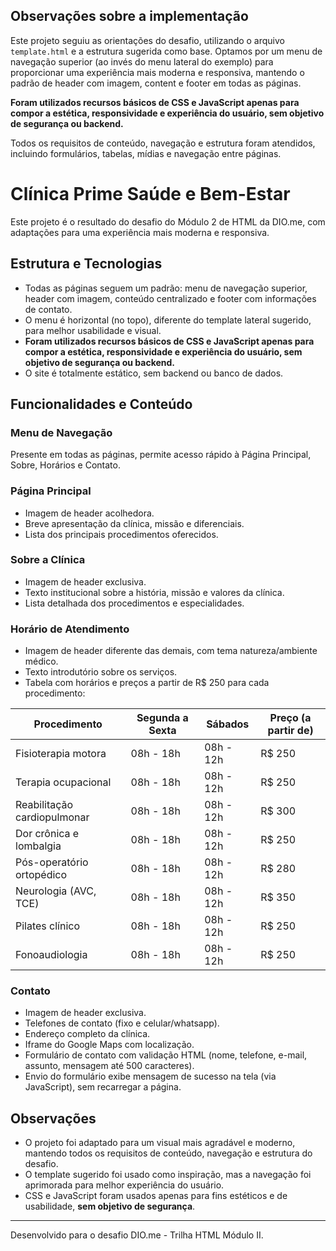 ## Observações sobre a implementação

Este projeto seguiu as orientações do desafio, utilizando o arquivo `template.html` e a estrutura sugerida como base. Optamos por um menu de navegação superior (ao invés do menu lateral do exemplo) para proporcionar uma experiência mais moderna e responsiva, mantendo o padrão de header com imagem, content e footer em todas as páginas.

**Foram utilizados recursos básicos de CSS e JavaScript apenas para compor a estética, responsividade e experiência do usuário, sem objetivo de segurança ou backend.**

Todos os requisitos de conteúdo, navegação e estrutura foram atendidos, incluindo formulários, tabelas, mídias e navegação entre páginas.

# Clínica Prime Saúde e Bem-Estar

Este projeto é o resultado do desafio do Módulo 2 de HTML da DIO.me, com adaptações para uma experiência mais moderna e responsiva.

## Estrutura e Tecnologias

- Todas as páginas seguem um padrão: menu de navegação superior, header com imagem, conteúdo centralizado e footer com informações de contato.
- O menu é horizontal (no topo), diferente do template lateral sugerido, para melhor usabilidade e visual.
- **Foram utilizados recursos básicos de CSS e JavaScript apenas para compor a estética, responsividade e experiência do usuário, sem objetivo de segurança ou backend.**
- O site é totalmente estático, sem backend ou banco de dados.

## Funcionalidades e Conteúdo

### Menu de Navegação
Presente em todas as páginas, permite acesso rápido à Página Principal, Sobre, Horários e Contato.

### Página Principal
- Imagem de header acolhedora.
- Breve apresentação da clínica, missão e diferenciais.
- Lista dos principais procedimentos oferecidos.

### Sobre a Clínica
- Imagem de header exclusiva.
- Texto institucional sobre a história, missão e valores da clínica.
- Lista detalhada dos procedimentos e especialidades.

### Horário de Atendimento
- Imagem de header diferente das demais, com tema natureza/ambiente médico.
- Texto introdutório sobre os serviços.
- Tabela com horários e preços a partir de R$ 250 para cada procedimento:

| Procedimento                 | Segunda a Sexta | Sábados     | Preço (a partir de) |
|------------------------------|-----------------|-------------|---------------------|
| Fisioterapia motora          | 08h - 18h       | 08h - 12h   | R$ 250              |
| Terapia ocupacional          | 08h - 18h       | 08h - 12h   | R$ 250              |
| Reabilitação cardiopulmonar  | 08h - 18h       | 08h - 12h   | R$ 300              |
| Dor crônica e lombalgia      | 08h - 18h       | 08h - 12h   | R$ 250              |
| Pós-operatório ortopédico    | 08h - 18h       | 08h - 12h   | R$ 280              |
| Neurologia (AVC, TCE)        | 08h - 18h       | 08h - 12h   | R$ 350              |
| Pilates clínico              | 08h - 18h       | 08h - 12h   | R$ 250              |
| Fonoaudiologia               | 08h - 18h       | 08h - 12h   | R$ 250              |

### Contato
- Imagem de header exclusiva.
- Telefones de contato (fixo e celular/whatsapp).
- Endereço completo da clínica.
- Iframe do Google Maps com localização.
- Formulário de contato com validação HTML (nome, telefone, e-mail, assunto, mensagem até 500 caracteres).
- Envio do formulário exibe mensagem de sucesso na tela (via JavaScript), sem recarregar a página.

## Observações

- O projeto foi adaptado para um visual mais agradável e moderno, mantendo todos os requisitos de conteúdo, navegação e estrutura do desafio.
- O template sugerido foi usado como inspiração, mas a navegação foi aprimorada para melhor experiência do usuário.
- CSS e JavaScript foram usados apenas para fins estéticos e de usabilidade, **sem objetivo de segurança**.

---

Desenvolvido para o desafio DIO.me - Trilha HTML Módulo II.